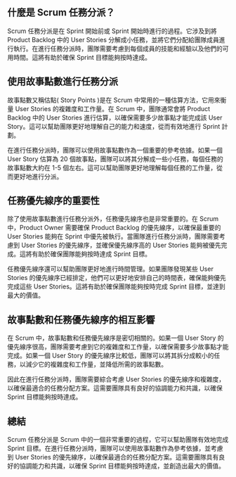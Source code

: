 ## 什麼是 Scrum 任務分派？

Scrum 任務分派是在 Sprint 開始前或 Sprint 開始時進行的過程。它涉及到將 Product Backlog 中的 User Stories 分解成小任務，並將它們分配給團隊成員進行執行。在進行任務分派時，團隊需要考慮到每個成員的技能和經驗以及他們的可用時間。這將有助於確保 Sprint 目標能夠按時達成。

## 使用故事點數進行任務分派

故事點數又稱估點( Story Points )是在 Scrum 中常用的一種估算方法，它用來衡量 User Stories 的複雜度和工作量。在 Scrum 中，團隊通常會將 Product Backlog 中的 User Stories 進行估算，以確保需要多少故事點才能完成該 User Story。這可以幫助團隊更好地理解自己的能力和速度，從而有效地進行 Sprint 計劃。

在進行任務分派時，團隊可以使用故事點數作為一個重要的參考依據。如果一個 User Story 估算為 20 個故事點，團隊可以將其分解成一些小任務，每個任務的故事點數大約在 1-5 個左右。這可以幫助團隊更好地理解每個任務的工作量，從而更好地進行分派。

## 任務優先線序的重要性

除了使用故事點數進行任務分派外，任務優先線序也是非常重要的。在 Scrum 中，Product Owner 需要確保 Product Backlog 的優先線序，以確保最重要的 User Stories 能夠在 Sprint 中優先被執行。當團隊進行任務分派時，團隊需要考慮到 User Stories 的優先線序，並確保優先線序高的 User Stories 能夠被優先完成。這將有助於確保團隊能夠按時達成 Sprint 目標。

任務優先線序還可以幫助團隊更好地進行時間管理。如果團隊發現某些 User Stories 的優先線序已經排定，他們可以更好地安排自己的時間表，確保能夠優先完成這些 User Stories。這將有助於確保團隊能夠按時完成 Sprint 目標，並達到最大的價值。

## 故事點數和任務優先線序的相互影響

在 Scrum 中，故事點數和任務優先線序是密切相關的。如果一個 User Story 的優先線序很高，團隊需要考慮到它的複雜度和工作量，以確保需要多少故事點才能完成。如果一個 User Story 的優先線序比較低，團隊可以將其拆分成較小的任務，以減少它的複雜度和工作量，並降低所需的故事點數。

因此在進行任務分派時，團隊需要綜合考慮 User Stories 的優先線序和複雜度，以確保最適合的任務分配方案。這需要團隊具有良好的協調能力和共識，以確保 Sprint 目標能夠按時達成。

## 總結

Scrum 任務分派是 Scrum 中的一個非常重要的過程，它可以幫助團隊有效地完成 Sprint 目標。在進行任務分派時，團隊可以使用故事點數作為參考依據，並考慮到 User Stories 的優先線序，以確保最適合的任務分配方案。這需要團隊具有良好的協調能力和共識，以確保 Sprint 目標能夠按時達成，並創造出最大的價值。